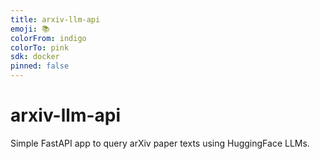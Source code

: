 ```yaml
---
title: arxiv-llm-api
emoji: 📚
colorFrom: indigo
colorTo: pink
sdk: docker
pinned: false
---
```


# arxiv-llm-api

Simple FastAPI app to query arXiv paper texts using HuggingFace LLMs.
